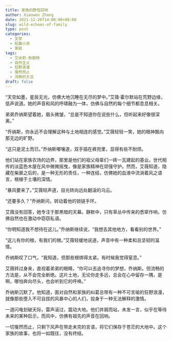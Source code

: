 ```yaml
---
title: 家族的野性回响
author: Xiaowen Zhang
date: 2021-12-26T14:00:00+08:00
slug: wild-echoes-of-family
type: post
categories:
  - 文学
  - 短篇小说
  - 家庭
tags:
  - 艾米莉·勃朗特
  - 自然主义
  - 狂野浪漫
  - 戛然而止
  - 流畅的方法
draft: false
---
```


“天空如墨，星辰无光，仿佛大地沉睡在无尽的梦中。”艾薇·霍尔默站在荒野边缘，低声说道。她的声音和风的呼啸融为一体，仿佛与自然的每个细节都息息相关。

弟弟乔纳斯望着她，眉头微皱，“总是不知道你在说些什么，但听起来好像很深奥。”

“乔纳斯，你永远不会理解这种与土地相连的感觉。”艾薇轻轻一笑，她的眼神飘向那无边的旷野。

“这只是泥土而已。”乔纳斯嘟嚷道，双手插在裤兜里，显得有些不耐烦。

他们站在家族农场的边界，那里是他们的祖父母辈们一砖一瓦建起的基业。世代相传的淡蓝色木屋在风中微微摇曳，像是家族精神在顽强守护。然而，艾薇知道，隐藏在柴扉之后的，是一种无形的责任，一种连结，仿佛她的血液中流淌着风之语言，根植于土壤的深情。

“暴风要来了。”艾薇轻声道，目光转向远处翻滚的乌云。

“还要多久？”乔纳斯问，转动着他的锁链手环。

艾薇没有回答，她专注于那黑暗的天幕。静默中，只有草丛中传来的悉窣作响，仿佛自然也在激动中窃窃私语。

“你明知道我不想待在这儿。”乔纳斯继续说，“我想去其他地方，看看别的世界。”

“这儿有你的根，有我们的根。”艾薇轻缓地说道，声音中有一种柔和且坚韧的温情。

乔纳斯叹了口气，“我知道，但那些根绑得太紧。有时候我觉得窒息。”

艾薇转过身来，直视着弟弟的眼睛，“你可以去追寻你的梦想，乔纳斯。但流畅的方法是，从不会完全断绝。这片土地，无论你走多远，总会在心中留存一隅，是啊，哪怕奔向尽头，也会听到它的呼唤。”

乔纳斯沉默了。他知道，面对自然和家族的纠葛总带有一种不可言喻的狂野浪漫，就像那些堕入不可自拔的风暴中心的人们，投身于一种无法解释的激情。

一道闪电划破天际，雷声滚过，震动大地。他们并肩而站，未发一言，似乎在等待未来的某种启示，而风中，仿佛有祖先的声音在回响。

一切戛然而止，只剩下风声在带走未完的言语，将它们保存于苍茫的大地中。这个家族的故事，也将一如既往，没有终结。